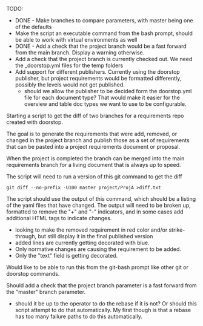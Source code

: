 TODO:
* DONE - Make branches to compare parameters, with master being one of the defaults
* Make the script an executable command from the bash prompt, should be able to work with virtual environments as well
* DONE - Add a check that the project branch would be a fast forward from the main branch.  Display a warning otherwise.
* Add a check that the project branch is currently checked out.  We need the _doorstop.yml files for the temp folders
* Add support for different publishers.  Currently using the doorstop publisher, but project requirements would be formatted differently, possibly the levels would not get published.
    - should we allow the publisher to be decided form the doorstop.yml file for each document type?  That would make it easier for the overview and table doc types we want to use to be configurable.

Starting a script to get the diff of two branches for a requirements repo created with doorstop.

The goal is to generate the requirements that were add, removed, or changed in the project branch and publish those as a set of requirements that can be pasted into a project requirements document or proposal.

When the project is completed the branch can be merged into the main requirements branch for a living document that is always up to speed.

The script will need to run a version of this git command to get the diff

    git diff --no-prefix -U100 master project/ProjA >diff.txt

The script should use the output of this command, which should be a listing of the yaml files that have changed.
The output will need to be broken up, formatted to remove the "+" and "-" indicators, and in some cases add additional HTML tags to indicate changes.
- looking to make the removed requirement in red color and/or strike-through, but still display it in the final published version
- added lines are currently getting decorated with blue.
- Only normative changes are causing the requirement to be added.
- Only the "text" field is getting decorated.

Would like to be able to run this from the git-bash prompt like other git or doorstop commands.

Should add a check that the project branch parameter is a fast forward from the "master" branch parameter.  
- should it be up to the operator to do the rebase if it is not?  Or should this script attempt to do that automatically.  My first though is that a rebase has too many failure paths to do this automatically.

    